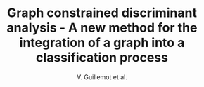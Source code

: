 ---
author: V. Guillemot et al.
title: Graph constrained discriminant analysis - A new method for the integration of a graph into a classification process
journal: PLoS ONE
year: 2011
type: article
doi: 10.1371/journal.pone.0026146
team: yes
---